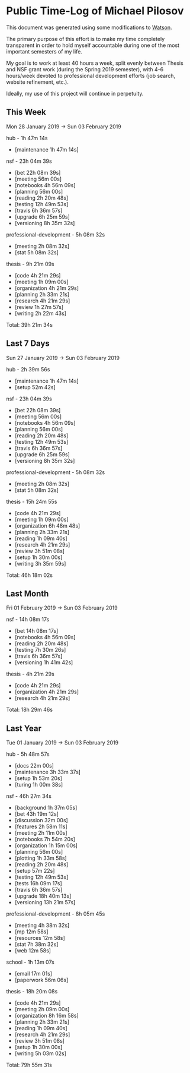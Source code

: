 # Public Time-Log of Michael Pilosov

This document was generated using some modifications to [Watson](https://github.com/TailorDev/Watson).

The primary purpose of this effort is to make my time completely transparent in order to hold myself accountable during one of the most important semesters of my life.

My goal is to work at least 40 hours a week, split evenly between Thesis and NSF grant work (during the Spring 2019 semester), with 4-6 hours/week devoted to professional development efforts (job search, website refinement, etc.). 

Ideally, my use of this project will continue in perpetuity.

## This Week
Mon 28 January 2019 -> Sun 03 February 2019

hub - 1h 47m 14s
- [maintenance  1h 47m 14s]  

nsf - 23h 04m 39s
- [bet 22h 08m 39s]  
- [meeting     56m 00s]  
- [notebooks  4h 56m 09s]  
- [planning     56m 00s]  
- [reading  2h 20m 48s]  
- [testing 12h 49m 53s]  
- [travis  6h 36m 57s]  
- [upgrade  6h 25m 59s]  
- [versioning  8h 35m 32s]  

professional-development - 5h 08m 32s
- [meeting  2h 08m 32s]  
- [stat  5h 08m 32s]  

thesis - 9h 21m 09s
- [code  4h 21m 29s]  
- [meeting  1h 09m 00s]  
- [organization  4h 21m 29s]  
- [planning  2h 33m 21s]  
- [research  4h 21m 29s]  
- [review  1h 27m 57s]  
- [writing  2h 22m 43s]  

Total: 39h 21m 34s
## Last 7 Days
Sun 27 January 2019 -> Sun 03 February 2019

hub - 2h 39m 56s
- [maintenance  1h 47m 14s]  
- [setup     52m 42s]  

nsf - 23h 04m 39s
- [bet 22h 08m 39s]  
- [meeting     56m 00s]  
- [notebooks  4h 56m 09s]  
- [planning     56m 00s]  
- [reading  2h 20m 48s]  
- [testing 12h 49m 53s]  
- [travis  6h 36m 57s]  
- [upgrade  6h 25m 59s]  
- [versioning  8h 35m 32s]  

professional-development - 5h 08m 32s
- [meeting  2h 08m 32s]  
- [stat  5h 08m 32s]  

thesis - 15h 24m 55s
- [code  4h 21m 29s]  
- [meeting  1h 09m 00s]  
- [organization  6h 48m 48s]  
- [planning  2h 33m 21s]  
- [reading  1h 09m 40s]  
- [research  4h 21m 29s]  
- [review  3h 51m 08s]  
- [setup  1h 30m 00s]  
- [writing  3h 35m 59s]  

Total: 46h 18m 02s
## Last Month
Fri 01 February 2019 -> Sun 03 February 2019

nsf - 14h 08m 17s
- [bet 14h 08m 17s]  
- [notebooks  4h 56m 09s]  
- [reading  2h 20m 48s]  
- [testing  7h 30m 26s]  
- [travis  6h 36m 57s]  
- [versioning  1h 41m 42s]  

thesis - 4h 21m 29s
- [code  4h 21m 29s]  
- [organization  4h 21m 29s]  
- [research  4h 21m 29s]  

Total: 18h 29m 46s
## Last Year
Tue 01 January 2019 -> Sun 03 February 2019

hub - 5h 48m 57s
- [docs     22m 00s]  
- [maintenance  3h 33m 37s]  
- [setup  1h 53m 20s]  
- [turing  1h 00m 38s]  

nsf - 46h 27m 34s
- [background  1h 37m 05s]  
- [bet 43h 19m 12s]  
- [discussion     32m 00s]  
- [features  2h 58m 11s]  
- [meeting  2h 11m 00s]  
- [notebooks  7h 54m 20s]  
- [organization  1h 15m 00s]  
- [planning     56m 00s]  
- [plotting  1h 33m 58s]  
- [reading  2h 20m 48s]  
- [setup     57m 22s]  
- [testing 12h 49m 53s]  
- [tests 16h 09m 17s]  
- [travis  6h 36m 57s]  
- [upgrade 18h 40m 13s]  
- [versioning 13h 21m 57s]  

professional-development - 8h 05m 45s
- [meeting  4h 38m 32s]  
- [mp     12m 58s]  
- [resources     12m 58s]  
- [stat  7h 38m 32s]  
- [web     12m 58s]  

school - 1h 13m 07s
- [email     17m 01s]  
- [paperwork     56m 06s]  

thesis - 18h 20m 08s
- [code  4h 21m 29s]  
- [meeting  2h 09m 00s]  
- [organization  8h 16m 58s]  
- [planning  2h 33m 21s]  
- [reading  1h 09m 40s]  
- [research  4h 21m 29s]  
- [review  3h 51m 08s]  
- [setup  1h 30m 00s]  
- [writing  5h 03m 02s]  

Total: 79h 55m 31s
